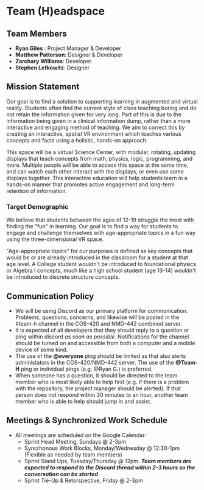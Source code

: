 # Team (H)eadspace

## Team Members
- __Ryan Giles__ : Project Manager & Developer
- __Matthew Patterson__: Designer & Developer
- __Zarchary Williams__: Developer
- __Stephen Lefkowitz__: Designer

## Mission Statement
Our goal is to find a solution to supporting learning in augmented and virtual reality. Students often find the current style of class teaching boring and do not retain the information given for very long. Part of this is due to the information being given in a clinical information dump, rather than a more interactive and engaging method of teaching. We aim to correct this by creating an interactive, spatial VR environment which teaches various concepts and facts using a holistic, hands-on approach.

This space will be a virtual Science Center, with modular, rotating, updating displays that teach concepts from math, physics, logic, programming, and more. Multiple people will be able to access this space at the same time, and can watch each other interact with the displays, or even use some displays together. This interactive education will help students learn in a hands-on manner that promotes active engagement and long-term retention of information.

### Target Demographic
We believe that students between the ages of 12-19 struggle the most with finding the "fun" in learning. Our goal is to find a way for students to engage and challenge themselves with age-appropriate topics in a fun way using the three-dimensional VR space.

"Age-appropriate topics" for our purposes is defined as key concepts that would be or are already introduced in the classroom for a student at that age level. A College student wouldn't be introduced to foundational physics or Algebra I concepts, much like a high school student (age 13-14) wouldn't be introduced to discrete structure concepts.

## Communication Policy
- We will be using Discord as our primary platform for communication. Problems, questions, concerns, and likewise will be posted in the #team-h channel in the COS-420 and NMD-442 combined server.
- It is expected of all developers that they should reply to a question or ping within discord *as soon as possible*. Notifications for the channel should be turned on and accessible from both a computer and a mobile device of some kind.
- The use of the __@everyone__ ping should be limited as that also alerts administators in the COS-420/NMD-442 server. The use of the __@Team-H__ ping or individual pings (e.g. @Ryan G.) is preferred.
- When someone has a question, it should be directed to the team member who is most likely able to help first (e.g. if there is a problem with the repository, the project manager should be alerted). If that person does not respond within 30 minutes to an hour, another team member who is able to help should jump in and assist.

## Meetings & Synchronized Work Schedule
- All meetings are scheduled on the Google Calendar:
    - Sprint Head Meeting, Sundays @ 2-3pm
    - Syncrhonous Work Blocks, Monday/Wednesday @ 12:30-1pm (Flexible as needed by team members)
    - Sprint Stand Ups, Tuesday/Thursday @ 12pm. __*Team members are expected to respond to the Discord thread within 2-3 hours so the conversation can be started*__
    - Sprint Tie-Up & Retorspective, Friday @ 2-3pm

